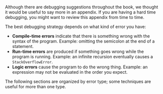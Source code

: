 Although there are debugging suggestions throughout the book, we thought it would be useful to say more in an appendix. If you are having a hard time debugging, you might want to review this appendix from time to time.

The best debugging strategy depends on what kind of error you have:



* **Compile-time errors** indicate that there is something wrong with the syntax of the program. Example: omitting the semicolon at the end of a statement.
* **Run-time errors** are produced if something goes wrong while the program is running. Example: an infinite recursion eventually causes a `StackOverflowError`.
* **Logic errors** cause the program to do the wrong thing. Example: an expression may not be evaluated in the order you expect.



The following sections are organized by error type; some techniques are useful for more than one type.